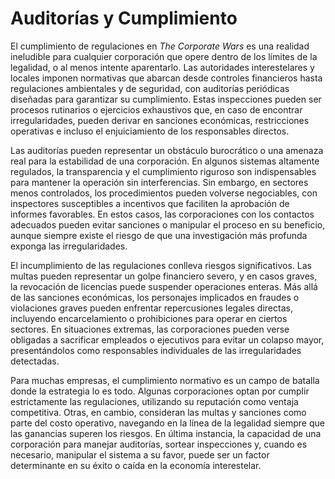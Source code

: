# Auditorías y Cumplimiento

El cumplimiento de regulaciones en _The Corporate Wars_ es una realidad ineludible para cualquier corporación que opere dentro de los límites de la legalidad, o al menos intente aparentarlo. Las autoridades interestelares y locales imponen normativas que abarcan desde controles financieros hasta regulaciones ambientales y de seguridad, con auditorías periódicas diseñadas para garantizar su cumplimiento. Estas inspecciones pueden ser procesos rutinarios o ejercicios exhaustivos que, en caso de encontrar irregularidades, pueden derivar en sanciones económicas, restricciones operativas e incluso el enjuiciamiento de los responsables directos.

Las auditorías pueden representar un obstáculo burocrático o una amenaza real para la estabilidad de una corporación. En algunos sistemas altamente regulados, la transparencia y el cumplimiento riguroso son indispensables para mantener la operación sin interferencias. Sin embargo, en sectores menos controlados, los procedimientos pueden volverse negociables, con inspectores susceptibles a incentivos que faciliten la aprobación de informes favorables. En estos casos, las corporaciones con los contactos adecuados pueden evitar sanciones o manipular el proceso en su beneficio, aunque siempre existe el riesgo de que una investigación más profunda exponga las irregularidades.

El incumplimiento de las regulaciones conlleva riesgos significativos. Las multas pueden representar un golpe financiero severo, y en casos graves, la revocación de licencias puede suspender operaciones enteras. Más allá de las sanciones económicas, los personajes implicados en fraudes o violaciones graves pueden enfrentar repercusiones legales directas, incluyendo encarcelamiento o prohibiciones para operar en ciertos sectores. En situaciones extremas, las corporaciones pueden verse obligadas a sacrificar empleados o ejecutivos para evitar un colapso mayor, presentándolos como responsables individuales de las irregularidades detectadas.

Para muchas empresas, el cumplimiento normativo es un campo de batalla donde la estrategia lo es todo. Algunas corporaciones optan por cumplir estrictamente las regulaciones, utilizando su reputación como ventaja competitiva. Otras, en cambio, consideran las multas y sanciones como parte del costo operativo, navegando en la línea de la legalidad siempre que las ganancias superen los riesgos. En última instancia, la capacidad de una corporación para manejar auditorías, sortear inspecciones y, cuando es necesario, manipular el sistema a su favor, puede ser un factor determinante en su éxito o caída en la economía interestelar.
